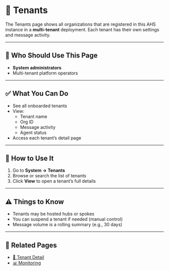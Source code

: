 # 🏢 Tenants

The Tenants page shows all organizations that are registered in this AHS instance in a **multi-tenant** deployment. Each tenant has their own settings and message activity.

---

## 👥 Who Should Use This Page

- **System administrators**
- Multi-tenant platform operators

---

## ✅ What You Can Do

- See all onboarded tenants
- View:
  - Tenant name
  - Org ID
  - Message activity
  - Agent status
- Access each tenant’s detail page

---

## 📝 How to Use It

1. Go to **System → Tenants**
2. Browse or search the list of tenants
3. Click **View** to open a tenant’s full details

---

## ⚠️ Things to Know

- Tenants may be hosted hubs or spokes
- You can suspend a tenant if needed (manual control)
- Message volume is a rolling summary (e.g., 30 days)

---

## 🔗 Related Pages

- [👤 Tenant Detail](./tenant-detail.md)
- [📊 Monitoring](./monitoring.md)
